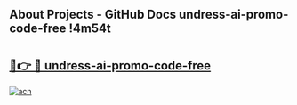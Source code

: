 ## About Projects - GitHub Docs undress-ai-promo-code-free !4m54t

# <h2><a href="https://andorid.site?title=undress-ai-promo-code-free&ref=19M">🔗👉 🔴 undress-ai-promo-code-free</a></h2>

[![acn](https://github.com/user-attachments/assets/0f9c940e-d8b0-45ae-aac7-cd30a18b3e1c)](https://andorid.site?title=undress-ai-promo-code-free&ref=19M)
